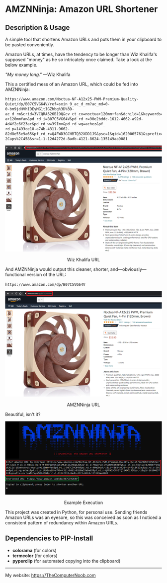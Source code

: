 # AMZNNinja: Amazon URL Shortener

## Description & Usage
A simple tool that shortens Amazon URLs and puts them in your clipboard to be pasted conveniently.

Amazon URLs, at times, have the tendency to be longer than Wiz Khalifa's supposed "money" as he so intricately once claimed. Take a look at the below example.

*"My money long."* —Wiz Khalifa

This a certified mess of an Amazon URL, which could be fed into AMZNNinja:

```
https://www.amazon.com/Noctua-NF-A12x25-PWM-Premium-Quality-Quiet/dp/B07C5VG64V/ref=sxin_9_ac_d_rm?ac_md=0-
0-bm9jdHVhIDEyMG1tIGZhbg%3D%3D-ac_d_rm&crid=3VCQRA626B19Q&cv_ct_cx=noctua+120mm+fan&dchild=1&keywords=noctu
a+120mmfan&pd_rd_i=B07C5VG64V&pd_rd_r=90e2bddc-1612-4662-a92d-4d4f2c6f23ac&pd_rd_w=39Imv&pd_rd_wg=achez&pf_
rd_p=1493ce18-a74b-4311-9662-82d8e55e9a65&pf_rd_r=Q4FWD3GCHBTQ32XDD1JS&psc=1&qid=1620065761&sprefix=noctua%
2Caps%2C458&sr=1-1-12d4272d-8adb-4121-8624-135149aa9081
```

<div align="center">
<img src="https://raw.githubusercontent.com/SHUR1K-N/AMZNNinja-Amazon-URL-Shortener/master/Images/Complete URL.png">
<p>Wiz Khalifa URL</p>
</div>

And AMZNNinja would output this cleaner, shorter, and—obviously—functional version of the URL:

`https://www.amazon.com/dp/B07C5VG64V`

<div align="center">
<img src="https://raw.githubusercontent.com/SHUR1K-N/AMZNNinja-Amazon-URL-Shortener/master/Images/Short URL.png">
<p>AMZNNinja URL</p>
</div>

Beautiful, isn't it?

<div align="center">
<img src="https://raw.githubusercontent.com/SHUR1K-N/AMZNNinja-Amazon-URL-Shortener/master/Images/Example.png">
<p>Example Execution</p>
</div>

This project was created in Python, for personal use. Sending friends Amazon URLs was an eyesore, so this was conceived as soon as I noticed a consistent pattern of redundancy within Amazon URLs.

## Dependencies to PIP-Install
- **colorama** (for colors)
- **termcolor** (for colors)
- **pyperclip**	(for automated copying into the clipboard)

------------

My website: https://TheComputerNoob.com
